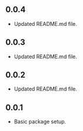 ## 0.0.4
* Updated README.md file.


## 0.0.3
* Updated README.md file.


## 0.0.2
* Updated README.md file.


## 0.0.1
* Basic package setup.
